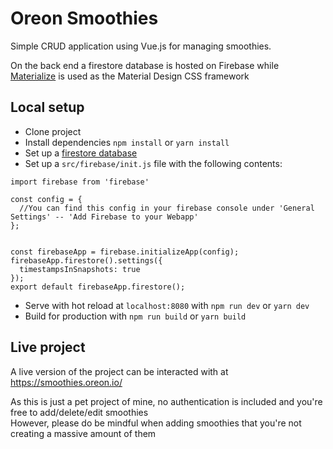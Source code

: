 # Oreon Smoothies

Simple CRUD application using Vue.js for managing smoothies. 

On the back end a firestore database is hosted on Firebase while [Materialize](https://materializecss.com/) is used as the Material Design CSS framework 

## Local setup

- Clone project
- Install dependencies `npm install` or `yarn install`
- Set up a [firestore database](https://firebase.google.com/docs/firestore/quickstart)
- Set up a `src/firebase/init.js` file with the following contents:
```
import firebase from 'firebase'

const config = {
  //You can find this config in your firebase console under 'General Settings' -- 'Add Firebase to your Webapp'
};


const firebaseApp = firebase.initializeApp(config);
firebaseApp.firestore().settings({
  timestampsInSnapshots: true
});
export default firebaseApp.firestore();
```
- Serve with hot reload at `localhost:8080` with `npm run dev` or `yarn dev`
- Build for production with `npm run build` or `yarn build`

## Live project

A live version of the project can be interacted with at https://smoothies.oreon.io/

As this is just a pet project of mine, no authentication is included and you're free to add/delete/edit smoothies  
However, please do be mindful when adding smoothies that you're not creating a massive amount of them
